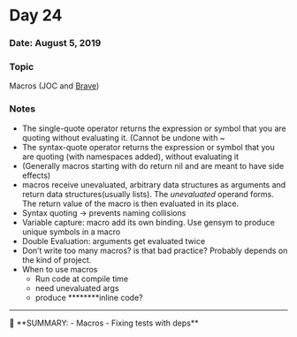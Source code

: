 # Day 24

### Date: August 5, 2019

### Topic

Macros (JOC and [Brave](https://www.braveclojure.com/writing-macros/))

### Notes

- The single-quote operator returns the expression or symbol that you are quoting without evaluating it. (Cannot be undone with ~
- The syntax-quote operator returns the expression or symbol that you are quoting (with namespaces added), without evaluating it
- (Generally macros starting with do return nil and are meant to have side effects)
- macros receive unevaluated, arbitrary data structures as arguments and return data structures(usually lists). The *unevaluated* operand forms. The return value of the macro is then evaluated in its place.
- Syntax quoting → prevents naming collisions
- Variable capture: macro add its own binding. Use gensym to produce unique symbols in a macro
- Double Evaluation: arguments get evaluated twice
- Don’t write too many macros? is that bad practice? Probably depends on the kind of project.
- When to use macros
    - Run code at compile time
    - need unevaluated args
    - produce ********inline code?

---

<aside>
📌 **SUMMARY:
- Macros
- Fixing tests with deps**

</aside>